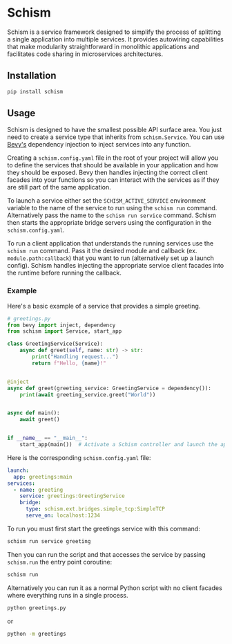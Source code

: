 # Schism

Schism is a service framework designed to simplify the process of splitting a single application into multiple services. It provides autowiring capabilities that make modularity straightforward in monolithic applications and facilitates code sharing in microservices architectures.

## Installation

```bash
pip install schism
```

## Usage

Schism is designed to have the smallest possible API surface area. You just need to create a service type that inherits from `schism.Service`. You can use [Bevy's](https://github.com/ZechCodes/Bevy) dependency injection to inject services into any function.

Creating a `schism.config.yaml` file in the root of your project will allow you to define the services that should be available in your application and how they should be exposed. Bevy then handles injecting the correct client facades into your functions so you can interact with the services as if they are still part of the same application. 

To launch a service either set the `SCHISM_ACTIVE_SERVICE` environment variable to the name of the service to run using the `schism run` command. Alternatively pass the name to the `schism run service` command. Schism then starts the  appropriate bridge servers using the configuration in the `schism.config.yaml`.

To run a client application that understands the running services use the `schism run` command. Pass it the desired  module and callback (ex. `module.path:callback`) that you want to run (alternatively set up a launch config). Schism handles injecting the appropriate service client facades into the runtime before running the callback.

### Example

Here's a basic example of a service that provides a simple greeting.

```python
# greetings.py
from bevy import inject, dependency
from schism import Service, start_app

class GreetingService(Service):
    async def greet(self, name: str) -> str:
        print("Handling request...")
        return f"Hello, {name}!"


@inject
async def greet(greeting_service: GreetingService = dependency()):
    print(await greeting_service.greet("World"))


async def main():
    await greet()


if __name__ == "__main__":
    start_app(main())  # Activate a Schism controller and launch the app
```
Here is the corresponding `schism.config.yaml` file:

```yaml
launch:
  app: greetings:main
services:
  - name: greeting
    service: greetings:GreetingService
    bridge:
      type: schism.ext.bridges.simple_tcp:SimpleTCP
      serve_on: localhost:1234
```

To run you must first start the greetings service with this command:

```bash
schism run service greeting
```

Then you can run the script and that accesses the service by passing `schism.run` the entry point coroutine:

```bash
schism run
```

Alternatively you can run it as a normal Python script with no client facades where everything runs in a single process.

```bash
python greetings.py
```
or
```bash
python -m greetings
```
